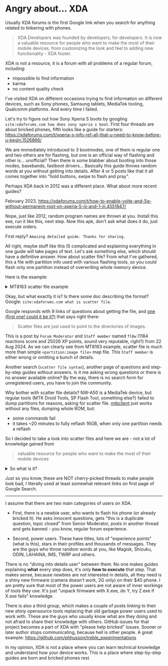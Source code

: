 Angry about... XDA
==================

Usually XDA forums is the first Google link when you search for anything related to tinkering with phones.

> XDA Developers was founded by developers, for developers. It is now a valuable resource for people who want to make
> the most of their mobile devices, from customizing the look and feel to adding new functionality - XDA footer.

XDA is not a resource, it is a forum with all problems of a regular forum, including:

- impossible to find information
- karma
- no content quality check

I've visited XDA on different occasions trying to find information on different devices, such as Sony phones, Samsung
tablets, MediaTek tooling, Qualcomm platforms. And every time I failed.

Let's try to figure out how Sony Xperia S boots by googling `site:xdaforums.com how does sony xperia s boot`. First four
threads are about bricked phones, fifth looks like a guide for
starters: https://xdaforums.com/t/xperia-s-info-ref-all-that-u-need-to-know-before-u-begin.1526866/

We are immediately introduced to 3 bootmodes, one of them is regular one and two others are for flashing, but one is an
official way of flashing and other is… unofficial? Then there is some blabber about booting into those modes, basebands,
fastboot drivers... Basically this guide throws random words at you without getting into details. After 4 or 5 posts
like that it all comes together into "hold buttons, swipe to flash and pray".

Perhaps XDA back in 2012 was a different place. What about more recent guides?

February
2023, https://xdaforums.com/t/how-to-enable-volte-and-5g-without-permanent-root-on-xperia-5-iii-and-1-iii.4551847/

Nope, just like 2012, random program names are thrown at you. Install this exe, run it like this, next step. Now this
apk, don't ask what does it do, just execute orders.

First reply? `Amazing detailed guide. Thanks for sharing.`

All right, maybe stuff like this IS complicated and explaining everything in one guide will take pages of text. Let's
ask something else, which should have a definitive answer. How about scatter file? From what I've gathered, this a file
with partition info used with various flashing tools, so you could flash only one partition instead of overwriting whole
memory device.

Here is the example:
<details>
<summary>MT8163 scatter file example</summary>

```
#########################################__WwR_MTK__########################################################
#
#  General Setting
#
#########################################__WwR_MTK__########################################################
- general: MTK_PLATFORM_CFG
  info: 
    - config_version: V1.1.2
      platform: MT8163
      project: Test
      storage: EMMC
      boot_channel: MSDC_0
      block_size: 0x20000
############################################################################################################
#
#  Layout Setting
#
############################################################################################################
- partition_index: SYS0
  partition_name: preloader
  file_name: preloader_tb8163p3_64_bsp.bin
  is_download: true
  type: SV5_BL_BIN
  linear_start_addr: 0x0
  physical_start_addr: 0x0
  partition_size: 0x40000
  region: EMMC_BOOT_1
  storage: HW_STORAGE_EMMC
  boundary_check: true
  is_reserved: false
  operation_type: BOOTLOADERS
  reserve: 0x0
  
- partition_index: SYS1
  partition_name: pgpt
  file_name: NONE
  is_download: false
  type: NORMAL_ROM
  linear_start_addr: 0x00
  physical_start_addr: 0x00
  partition_size: 0x80000
  region: EMMC_USER
  storage: HW_STORAGE_EMMC
  boundary_check: true
  is_reserved: false
  operation_type: INVISIBLE
  reserve: 0x0
...
```

</details>

Okay, but what exactly it is? Is there some doc describing the format?
Google: `site:xdaforums.com what is scatter file`.

Google responds with 9 links of questions about getting the file,
and [one (first one! could it be it?)](https://xdaforums.com/t/is-a-scatter-file-needed-for-building-a-custom-rom.4687546/)
that says right there:

> Scatter files are just used to point to the directories of images.

This is a post by `Forum Moderator` and `Staff member` named `fl0w` (1184 reactions score and 25026 XP points, sound
very reputable, right?) from 22 Aug 2024. As we can clearly see from MT8163 example, scatter file is much more than
simple `<partition:image file>` map file. This `Staff member` is either wrong or omitting a bunch of details.

Another search (`scatter file syntax`), another page of questions and step-by-step guides without answers. Is it me
asking wrong questions or there is no answer available online? By the way, there is no search form for unregistered
users, you have to join the community.

Why bother with scatter file details? NW-A50 is a MediaTek device, but regular tools (MTK Droid Tools, SP Flash Tool,
something else?) failed to dump partitions for reasons, asking for scatter
file. [mtkclient](https://github.com/bkerler/mtkclient) just works without any files, dumping whole ROM, but:

- some commands fail
- it takes ~20 minutes to fully reflash 16GB, when only one partition needs a reflash

So I decided to take a look into scatter files and here we are - not a lot of knowledge gained from
> valuable resource for people who want to make the most of their mobile devices

<details>
<summary>So what is it?</summary>

This is a file with a list of device partitions with following instructions:

- source file that will be used during flash
- name
- physical/logical addresses
- region in memory (?)
- and other options I have no idea about, like `is_reserved`

(That's right, I failed to gather a detailed answer from crops on the internet)

Partition table might be available in `/proc/mtd`, `/proc/emmc`, kernel source.

<details>
<summary>NW-A50 /proc/emmc file</summary>

```shell
bash-3.2# cat /proc/emmc               
partno:    start_sect   nr_sects  partition_name
emmc_p1: 00000400 00000002 "ebr1"
emmc_p2: 00002800 00001800 "pro_info"
emmc_p3: 00004000 00002800 "nvram"
emmc_p4: 00006800 00005000 "protect_f"
emmc_p5: 0000b800 00005000 "protect_s"
emmc_p6: 00010800 00000100 "seccfg"
emmc_p7: 00010900 00000300 "uboot"
emmc_p8: 00010c00 00008000 "bootimg"
emmc_p9: 00018c00 00008000 "recovery"
emmc_p10: 00020c00 00003000 "sec_ro"
emmc_p11: 00023c00 00000400 "misc"
emmc_p12: 00024000 00001800 "logo"
emmc_p13: 00025800 00005000 "expdb"
emmc_p14: 0002a800 00002800 "tee1"
emmc_p15: 0002d000 00002800 "tee2"
emmc_p16: 0002f800 00000800 "kb"
emmc_p17: 00030000 00000800 "dkb"
emmc_p18: 00030800 00000800 "xhrome"
emmc_p19: 00031000 00190000 "android"
emmc_p20: 001c1000 0000e000 "cache"
emmc_p21: 001cf000 00000400 "cm4"
emmc_p22: 001cf400 00007800 "nvp"
emmc_p23: 001d6c00 00037000 "var"
emmc_p24: 0020dc00 00032000 "db"
emmc_p25: 0023fc00 00004000 "option1"
emmc_p26: 00243c00 00040000 "option2"
emmc_p27: 00283c00 00200000 "option3"
emmc_p28: 00483c00 00014000 "usrdata"
emmc_p29: 00497c00 01886c00 "contents"
```

</details>

<details>
<summary>Excerpt from kernel, arch/arm/mach-mt8590/bx8590m1_emmc/common/partition_define_private.h</summary>

```c++
#include "partition_define.h"
#if 1
static const struct excel_info PartInfo_Private[PART_NUM]={
                        {"preloader",   262144,     0, EMMC, 0,EMMC_PART_BOOT1},
                        {"mbr",         524288,     0x0, EMMC, 0,EMMC_PART_USER},
                        {"ebr1",        524288,     0x80000, EMMC, 1,EMMC_PART_USER},
                        {"pro_info",    3145728,    0x100000, EMMC, 0,EMMC_PART_USER},
                        {"nvram",       5242880,    0x400000, EMMC, 0,EMMC_PART_USER},
                        {"protect_f",   10485760,   0x900000, EMMC, 2,EMMC_PART_USER},
                        {"protect_s",   10485760,   0x1300000, EMMC, 3,EMMC_PART_USER},
...
```

</details>

With these you *probably* can make a scatter file and feed it to tools, but I settled on `mtkclient`. There is also
a shortcut I discovered - you can flash ~10% (about 1GB) of previously dumped firmware to overwrite partitions that
matter and pull the cable out. Device *usually* boots fine.

Note that `bx8590m1_emmc` is not the same platform as actual device. According to `/proc/config.gz`, platform
is `BBDMP5_linux` (`CONFIG_ARCH_MTK_PROJECT`), but there are no partition definitions there. I suppose partitions
are taken from some other platform, but kernel sources are kinda hard to navigate, so I chose `bx8590m1_emmc` as an
example.

</details>

Just so you know, these are NOT cherry-picked threads to make people look bad, I literally used at least somewhat
relevant links on first page of Google Search.

---

I assume that there are two main categories of users on XDA.

- First, there is a newbie user, who wants to flash his phone (or already bricked it). He asks innocent questions, gets
  "this is a duplicate question, topic closed" from Senior Moderator, posts in another thread and gets banned - you
  know,
  regular forum experience.

- Second, power users. These have titles, lots of "experience points" (what is this), stars in their profiles and
  thousands of messages. They are the guys who throw random words at you, like Magisk, Shizuku, ODIN, LAHAINA, IMS, TWRP
  and others.

There is no "diving into details user" between them. No one makes guides explaining **what** every step does, it's only
**how to execute** that step. That makes sense, because newbies are not interested in details, all they need is
a shiny new firmware (camera doesn't work, 2G only) on their $40 phone. I am pretty sure that most of the power users
are not aware of inner workings of tools they use. It's just "unpack firmware with X.exe, do Y, try Z.exe if X.exe
fails" knowledge.

There is also a third group, which makes a couple of posts linking to their new shiny opensource tools replacing that
old garbage power users used to work with. These are the guys who usually know what are they doing and not afraid to
share their knowledge with others. GitHub issues for that project becomes a part of XDA with "please help
bricked" issues. Sooner or later author stops communicating, because hell is other people.
A great example: https://github.com/phhusson/treble_experimentations

In my opinion, XDA is not a place where you can learn technical knowledge and understand how your device works. This is
a place where step-by-step guides are born and bricked phones rest.